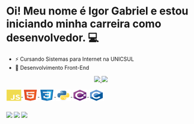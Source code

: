 # Oi! Meu nome é Igor Gabriel e estou iniciando minha carreira como desenvolvedor. 💻

- ⚡️ Cursando Sistemas para Internet na UNICSUL
- 🚀 Desenvolvimento Front-End

<div align="center" style="display: inline_block">
  <a href="https://github.com/igorrgabr">
  <img height="165em" src="https://github-readme-stats.vercel.app/api?username=igorrgabr&show_icons=true&theme=synthwave&include_all_commits=true&count_private=true"/>
  <img height="165em" src="https://github-readme-stats.vercel.app/api/top-langs/?username=igorrgabr&layout=compact&langs_count=7&theme=synthwave"/>
</div>

<div style="display: inline_block"><br>
  <img align="center" alt="IGORJS" height="30" width="40" src="https://raw.githubusercontent.com/devicons/devicon/master/icons/javascript/javascript-plain.svg">
  <img align="center" alt="IGORHTML" height="30" width="40" src="https://raw.githubusercontent.com/devicons/devicon/master/icons/html5/html5-original.svg">
  <img align="center" alt="IGORCSS" height="30" width="40" src="https://raw.githubusercontent.com/devicons/devicon/master/icons/css3/css3-original.svg">
  <img align="center" alt="IGORPython" height="30" width="40" src="https://raw.githubusercontent.com/devicons/devicon/master/icons/python/python-original.svg">
  <img align="center" alt="IGORCSHARP" height="30" width="40" src="https://raw.githubusercontent.com/devicons/devicon/1119b9f84c0290e0f0b38982099a2bd027a48bf1/icons/csharp/csharp-original.svg">
  <img align="center" alt="IGORC" height="30" width="40" src="https://raw.githubusercontent.com/devicons/devicon/1119b9f84c0290e0f0b38982099a2bd027a48bf1/icons/c/c-original.svg">
</div>
  
  ##
 
<div> 
  <a href="https://www.instagram.com/igorrgabr/" target="_blank"><img src="https://img.shields.io/badge/-Instagram-%23E4405F?style=for-the-badge&logo=instagram&logoColor=white" target="_blank"></a>
  <a href="mailto:igorgabrield18@gmail.com" target="_blank"><img src="https://img.shields.io/badge/-Gmail-%23333?style=for-the-badge&logo=gmail&logoColor=white" target="_blank"></a>
  <a href="https://www.linkedin.com/in/igorrgabr/" target="_blank"><img src="https://img.shields.io/badge/-LinkedIn-%230077B5?style=for-the-badge&logo=linkedin&logoColor=white" target="_blank"></a> 
</div>
